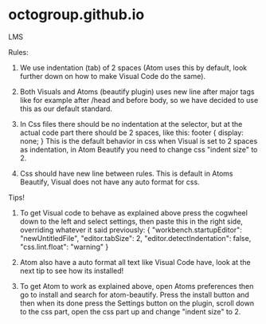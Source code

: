 # octogroup.github.io
LMS

Rules:

1.  We use indentation (tab) of 2 spaces (Atom uses this by default, look further down on how to make Visual Code do the same).

2.  Both Visuals and Atoms (beautify plugin) uses new line after major tags like for example after /head and before body,
    so we have decided to use this as our default standard.

3.  In Css files there should be no indentation at the selector, but at the actual code part there should be 2 spaces,
    like this:
    footer {
      display: none;
    }
    This is the default behavior in css when Visual is set to 2 spaces as indentation, in Atom Beautify you need to change
    css "indent size" to 2.

4.  Css should have new line between rules. This is default in Atoms Beautify, Visual does not have any auto format for css.


Tips!

1.  To get Visual code to behave as explained above press the cogwheel down to the left and select settings,
    then paste this in the right side, overriding whatever it said previously:
{
    "workbench.startupEditor": "newUntitledFile",
    "editor.tabSize": 2,
    "editor.detectIndentation": false,
    "css.lint.float": "warning"
      }

2.  Atom also have a auto format all text like Visual Code have, look at the next tip to see how its installed!

3.  To get Atom to work as explained above, open Atoms preferences then go to install and search for atom-beautify.
    Press the install button and then when its done press the Settings button on the plugin, scroll down to the css part,
    open the css part up and change "indent size" to 2.
